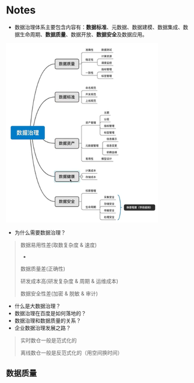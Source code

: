 # Notes

- 数据治理体系主要包含内容有：**数据标准**、元数据、数据建模、数据集成、数据生命周期、**数据质量**、数据开放、**数据安全**及数据应用。

<img src="./images/001.jpg" alt="image" style="zoom:80%;" />

- 为什么需要数据治理？

> 数据易用性差(取数复杂度 & 速度)
>
> - 
>
> 数据质量差(正确性)
>
> 研发成本高(研发复杂度 & 周期 & 运维成本)
>
> 数据安全性差(加密 & 脱敏 & 审计)

- 什么是大数据治理？
- 数据治理在百度是如何落地的？
- 数据治理和数据质量的关系？
- 企业数据治理发展之路？



> 实时数仓一般是范式化的
>
> 离线数仓一般是反范式化的（用空间换时间）







## 数据质量







